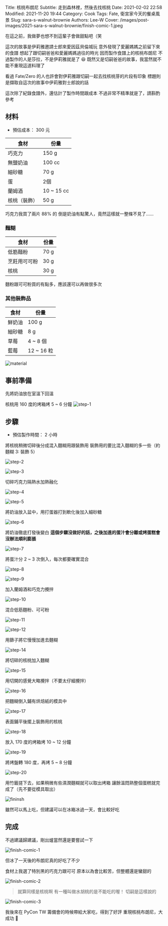 Title: 核桃布朗尼
Subtitle: 走到森林裡，然後去找核桃
Date: 2021-02-02 22:58
Modified: 2021-11-20 19:44
Category: Cook
Tags: Fate, 衛宮家今天的餐桌風景
Slug: sara-s-walnut-brownie
Authors: Lee-W
Cover: /images/post-images/2021-sara-s-walnut-brownie/finish-comic-1.jpeg

在這之前，我做夢也想不到這輩子會做甜點吧（笑

<!--more-->

這次的故事是伊莉雅邀請士郎來愛因茲貝倫城玩
意外發現了愛麗媽媽之前留下來的食譜
想起了跟切嗣爸爸和愛麗媽媽過往的時光
因而製作食譜上的核桃布朗尼
不過製作的人是莎拉，不是伊莉雅就是了 😆
既然又是切嗣爸爸的故事，我當然就不能不重現這道料理了

看過 Fate/Zero 的人也許會對伊莉雅跟切嗣一起去找核桃芽的片段有印象
標題則是擷取自這次的故事中伊莉雅對士郎說的話

這次除了紀錄食譜外，還估計了製作時間跟成本
不過非常不精準就是了，請斟酌參考

## 材料
* 預估成本： 300 元

| 食材 | 份量 |
|---|---|
| 巧克力 | 150 g |
| 無鹽奶油 | 100 cc |
| 細砂糖 | 70 g|
| 蛋 | 2個 |
| 蘭姆酒 | 10 ~ 15 cc |
| 核桃（裝飾）| 50 g |

巧克力我買了兩片 88% 的
倒是奶油有點驚人，竟然這樣就一整條不見了......

### 麵糊
| 食材 | 份量 |
| --- | --- |
| 低筋麵粉 | 70 g |
| 烹飪用可可粉 | 30 g |
| 核桃 | 30 g |

麵粉跟可可粉買的有點多，應該還可以再做很多次

### 其他裝飾品
| 食材 | 份量 |
| --- | --- |
| 鮮奶油 | 100 g |
| 細砂糖 | 8 g |
| 草莓 | 4 ~ 8 個 |
| 藍莓 | 12 ~ 16 粒 |

![material]({static}/images/post-images/2021-sara-s-walnut-brownie/material.jpeg)

## 事前準備
先將奶油放在室溫下回溫

核桃用 160 度的烤箱烤 5 ~ 6 分鐘
![step-1]({static}/images/post-images/2021-sara-s-walnut-brownie/step-1.jpeg)

## 步驟
* 預估製作時間： 2 小時

將核桃稍微切碎後分成混入麵糊用跟裝飾用
裝飾用的要比混入麵糊的多一些（約麵糊 3: 裝飾 5）

![step-2]({static}/images/post-images/2021-sara-s-walnut-brownie/step-2.jpeg)

![step-3]({static}/images/post-images/2021-sara-s-walnut-brownie/step-3.jpeg)

切碎巧克力隔熱水加熱融化

![step-4]({static}/images/post-images/2021-sara-s-walnut-brownie/step-4.jpeg)

![step-5]({static}/images/post-images/2021-sara-s-walnut-brownie/step-5.jpeg)

將奶油放入盆中，用打蛋器打到軟化後加入細砂糖

![step-6]({static}/images/post-images/2021-sara-s-walnut-brownie/step-6.jpeg)

將奶油徹底打發後變白
**這個步驟沒做好的話，之後加進的蛋汁會分離或烤蛋糕會沒辦法順利膨脹**

![step-7]({static}/images/post-images/2021-sara-s-walnut-brownie/step-7.jpeg)

將蛋汁分 2 ~ 3 次倒入，每次都要確實混合

![step-8]({static}/images/post-images/2021-sara-s-walnut-brownie/step-8.jpeg)

![step-9]({static}/images/post-images/2021-sara-s-walnut-brownie/step-9.jpeg)

加入蘭姆酒和巧克力攪拌

![step-10]({static}/images/post-images/2021-sara-s-walnut-brownie/step-10.jpeg)

混合低筋麵粉、可可粉

![step-11]({static}/images/post-images/2021-sara-s-walnut-brownie/step-11.jpeg)

![step-12]({static}/images/post-images/2021-sara-s-walnut-brownie/step-12.jpeg)

用篩子將它慢慢加進去麵糊

![step-14]({static}/images/post-images/2021-sara-s-walnut-brownie/step-14.jpeg)

將切碎的核桃加入麵糊

![step-15]({static}/images/post-images/2021-sara-s-walnut-brownie/step-15.jpeg)

用切開的感覺大略攪拌（不要太仔細攪拌）

![step-16]({static}/images/post-images/2021-sara-s-walnut-brownie/step-16.jpeg)

把麵糊倒入鋪有烘焙紙的模具中

![step-17]({static}/images/post-images/2021-sara-s-walnut-brownie/step-17.jpeg)

表面鋪平後擺上裝飾用的核桃

![step-18]({static}/images/post-images/2021-sara-s-walnut-brownie/step-18.jpeg)

放入 170 度的烤箱烤 10 ~ 12 分鐘

![step-19]({static}/images/post-images/2021-sara-s-walnut-brownie/step-19.jpeg)

將烤盤轉 180 度，再烤 5 ~ 8 分鐘

![step-20]({static}/images/post-images/2021-sara-s-walnut-brownie/step-20.jpeg)

用竹籤搓下去，如果稍微有些濕潤麵糊就可以取出烤箱
讓餘溫悶熟整個蛋糕就完成了（先不要從模具取出）

![fininsh]({static}/images/post-images/2021-sara-s-walnut-brownie/fininsh.jpeg)

雖然可以馬上吃，但建議可以在冰箱冰過一天，會比較好吃

## 完成
不過建議歸建議，剛出爐當然還是要嘗試一下

![finish-comic-1]({static}/images/post-images/2021-sara-s-walnut-brownie/finish-comic-1.jpeg)

但冰了一天後的布朗尼真的好吃了不少

食材上我選了特別黑的巧克力跟可可
原本以為會比較苦，但整體還是蠻甜的

![finish-comic-2]({static}/images/post-images/2021-sara-s-walnut-brownie/finish-comic-2.jpeg)

> 就算同樣是核桃啊
> 有一種叫做水胡桃的是不能吃的喔！
> 切嗣是這樣說的

![finish-comic-3]({static}/images/post-images/2021-sara-s-walnut-brownie/finish-comic-3.jpeg)

我後來在 PyCon TW 籌備會的時候帶給大家吃，得到了好評
重現核桃布朗尼，大成功 🎉
